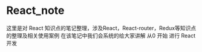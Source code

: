 # React_note
这里是对 React 知识点的笔记整理，涉及React，React-router，Redux等知识点的整理及相关使用案例
在该笔记中我们会系统的给大家讲解 从0 开始 进行 React 开发 
